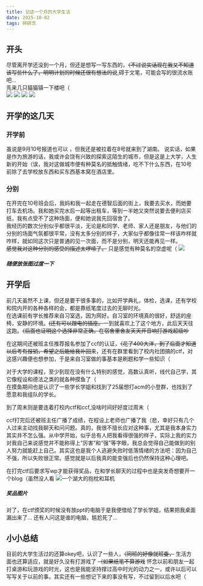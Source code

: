 ```yaml
---
title: 记这一个月的大学生活
date: 2025-10-02
tags: 碎碎念
---
```

## 开头
尽管离开学还没到一个月，但还是想写一写东西的，~~（不过说实话现在我又不知道该写些什么了，明明计划的时候还很有想法的说~~,碍于文笔，可能会写的很流水账吧...  
先来几只猫猫镇一下楼吧（  
![](https://s21.ax1x.com/2025/09/30/pVTSgAg.jpg)
![](https://s21.ax1x.com/2025/09/30/pVTSRhj.jpg)
![](https://s21.ax1x.com/2025/09/30/pVTSf9s.jpg)
![](https://s21.ax1x.com/2025/09/30/pVTS4cq.jpg)
## 开学的这几天
### 开学前
虽说是9月10号报道也可以 ，但我还是被拉着在8号就来到了湖南。
说实话，如果是作为旅游的话，我或许会饶有兴致的探索这陌生的城市，但是这是上大学，人生新的开始（误，我对这做城市便有种莫名的抵触情绪，吃不下什么东西，在10号前除了去学校放东西和买东西基本窝在酒店里。
### 分别
在开完在10号班会后，我妈和我一起走在德智后面的街上，我要去买水，而她要打车去机场。我和她买完水后一起等出租车，等到一半她又突然说要去便利店买纸，我有点受不了这种场面，便和她说我先回宿舍了。  
我经历的数次分别似乎都很平淡，无论是和同学、老师、家人还是朋友，与他们的分别的场面气氛都很平常，没有太多分别的样子，大家似乎都像往常一样该咋样就咋样，就如同这次只是普通的见一次面，而不是分别，明天还能再见一样。  
~~感觉我对这种分别的感受的描述太啰嗦了。~~
只是感觉有种莫名的空虚呢（
![](https://s21.ax1x.com/2025/10/02/pVTYZzd.png)
##### 随便放张图过度一下
## 开学后
前几天虽然不上课，但还是要干很多事的，比如开学典礼，体检，选课，还有学校和院内开的各种各样的会，都是靠纸笔度过去的无聊时光。  
在选课前有学长推荐来自习室选，因为网好。自习室的环境真的很好，舒适的座椅，安静的环境。~~(还有可以蹭电的插座。~~一到就喜欢上了这个地方，此后天天往这跑。~~（后面也证明这个选择非常正确，在宿舍里舍友天天开音响打游戏超级吵~~

在这期间还被班主任推荐报名参加了ccf的认证，~~（花了400大洋，到了后面才知道以后考有报销，希望之后能给我补回来~~，还有在群里看到了校内社团搞的ctf，对这感兴趣便也想参加，于是来自习室做的事基本是刷题和学一些知识（

对于大学的课程，至少到现在没有什么特别的感觉，高数认真听，线代自己学，其它像程设和德法之类的就各种摸鱼了（   
在摸鱼期间也是认识了一些学长学姐和找到了25届想打acm的小登群，也找到了愿意和我组队的学长。

到了周末则是要连着打校内ctf和ccf,没啥时间好好度过周末（

ccf打完后还被班主任广播了成绩，在程设上老师也广播了我（悲，幸好只有几个人过来主动找我聊天和问问题。真的，我很不擅长应对这种事，尤其是我本身实力其实并不怎么强。从中学开始，似乎总有人把我看得很强的样子，实际上我的实力对我自己来说感觉并不能称得上“厉害”和“强”等字眼，我总会觉得自己能做到的别人努力就能赶上自己。其实这也是我个人逃避失败时低落情绪的方法吧：因为自己不强，所以失败很正常。感觉就是以后我真的能变强后也仍然保持这种心理吧。  

在打完ctf后要求写wp才能获得奖品，在和学长聊天的过程中也是突发奇想要开一个blog（虽然没人看
![一个湖大的抱枕和耳机](https://s21.ax1x.com/2025/10/02/pVTY7SH.jpg)
##### 奖品图片
对了，在ctf颁奖的时候没有放ppt的电脑于是我便借给了学长学姐，结果把我桌面漏出来了... 还有人问这是谁的电脑，尴尬死了...
## 小小总结 
目前的大学生活过的还算okey吧，认识了一些人，~~（同班的好像就班委，~~ 生活方面也还算适应，就是好久没有打游戏了 ~~（如果纸笔不算游戏~~ 怀念以前和朋友一起打桌游和玩游戏的时光，这也是我能坚持撑过高中时光的动力之一，或许以后可以写写关于以前的事。其实还有一些想记下来的事没有写，不过留到以后水吧（

